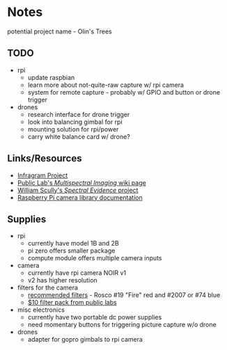 # Notes
potential project name - Olin's Trees
## TODO
- rpi
  - update raspbian
  - learn more about not-quite-raw capture w/ rpi camera
  - system for remote capture - probably w/ GPIO and button or drone trigger
- drones
  - research interface for drone trigger
  - look into balancing gimbal for rpi
  - mounting solution for rpi/power
  - carry white balance card w/ drone?

## Links/Resources
- [Infragram Project](https://infragram.org/)
- [Public Lab's _Multispectral Imaging_ wiki page](https://publiclab.org/wiki/multispectral-imaging)
- [William Scully's _Spectral Evidence_ project](http://www.scullyphotography.com/portfolio-ir.html)
- [Raspberry Pi camera library documentation](https://picamera.readthedocs.io/)

## Supplies
- rpi
  - currently have model 1B and 2B
  - pi zero offers smaller package
  - compute module offers multiple camera inputs
- camera
  - currently have rpi camera NOIR v1
  - v2 has higher resolution
- filters for the camera
  - [recommended filters](https://publiclab.org/wiki/infragram#Filters) - Rosco #19 "Fire" red and #2007 or #74 blue
  - [$10 filter pack from public labs](https://publiclab.myshopify.com/products/infragram-diy-filter-pack)
- misc electronics
  - currently have two portable dc power supplies
  - need momentary buttons for triggering picture capture w/o drone
- drones
  - adapter for gopro gimbals to rpi camera
